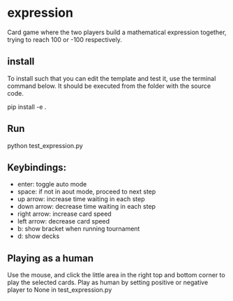 # expression
Card game where the two players build a mathematical expression together, trying to reach 100 or -100 respectively.


## install
To install such that you can edit the template and test it, use the terminal command below. It should be executed from the folder with the source code.

pip install -e .

## Run
python test_expression.py

## Keybindings:
- enter: toggle auto mode
- space: if not in aout mode, proceed to next step
- up arrow: increase time waiting in each step
- down arrow: decrease time waiting in each step
- right arrow: increase card speed
- left arrow: decrease card speed
- b: show bracket when running tournament
- d: show decks

## Playing as a human
Use the mouse, and click the little area in the right top and bottom corner to play the selected cards. Play as human by setting positive or negative player to None in test_expression.py 
